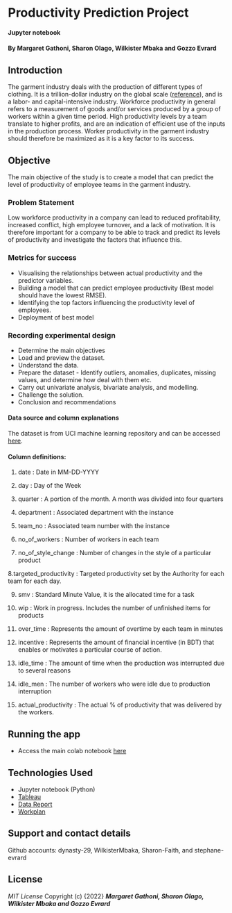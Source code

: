 
# Productivity Prediction Project
#### Jupyter notebook
#### By **Margaret Gathoni, Sharon Olago, Wilkister Mbaka and Gozzo Evrard**

## Introduction

The garment industry deals with the production of different types of clothing. It is a trillion-dollar industry on the global scale ([reference](https://fashionunited.com/global-fashion-industry-statistics)), and is a labor- and capital-intensive industry. Workforce productivity in general refers to a measurement of goods and/or services produced by a group of workers within a given time period. High productivity levels by a team translate to higher profits, and are an indication of efficient use of the inputs in the production process. Worker productivity in the garment industry should therefore be maximized as it is a key factor to its success.

## Objective

The main objective of the study is to create a model that can predict the level of productivity of employee teams in the garment industry.

### Problem Statement

Low workforce productivity in a company can lead to reduced profitability, increased conflict, high employee turnover, and a lack of motivation. It is therefore important for a company to be able to track and predict its levels of productivity and investigate the factors that influence this.

### Metrics for success
  * Visualising the relationships between actual productivity and the predictor variables.
  * Building a model that can predict employee productivity (Best model should have the lowest RMSE).
  * Identifying the top factors influencing the productivity level of employees.
  * Deployment of best model
### Recording experimental design
  * Determine the main objectives
  * Load and preview the dataset.
  * Understand the data.
  * Prepare the dataset - Identify outliers, anomalies, duplicates, missing values, and determine how deal with them etc.
  * Carry out univariate analysis, bivariate analysis, and modelling.
  * Challenge the solution.
  * Conclusion and recommendations
  
#### Data source and column explanations

The dataset is from UCI machine learning repository and can be accessed [here](https://archive-beta.ics.uci.edu/ml/datasets?name=Productivity%20Prediction%20of%20Garment%20Employees).

#### Column definitions:

  1. date : Date in MM-DD-YYYY

  2. day : Day of the Week

  3. quarter : A portion of the month. A month was divided into four quarters

  4. department : Associated department with the instance

  5. team_no : Associated team number with the instance

  6. no_of_workers : Number of workers in each team

  7. no_of_style_change : Number of changes in the style of a particular product

  8.targeted_productivity : Targeted productivity set by the Authority for each team for each day.

  9. smv : Standard Minute Value, it is the allocated time for a task

  10. wip : Work in progress. Includes the number of unfinished items for products

  11. over_time : Represents the amount of overtime by each team in minutes

  12. incentive : Represents the amount of financial incentive (in BDT) that enables or motivates a particular course of action.

  13. idle_time : The amount of time when the production was interrupted due to several reasons

  14. idle_men : The number of workers who were idle due to production interruption

  15. actual_productivity : The actual % of productivity that was delivered by the workers. 
  
  
  ## Running the app
*  Access the main colab notebook [here](https://colab.research.google.com/drive/1I-JUr3dMi7Y-5u6WpbaQO7JL4DH4fH-i?usp=sharing)


## Technologies Used
* Jupyter notebook (Python)
* [Tableau](https://public.tableau.com/app/profile/margaret.gathoni/viz/ProductivityPredictionProject/Productivity)
* [Data Report](https://docs.google.com/document/d/18L3V6A8tIS3UWJ1XKlSnCG0oDE7GbldtNTPBREahC54/edit#heading=h.78630fnupnvr)
* [Workplan](https://docs.google.com/spreadsheets/d/1dehXH3ZTtSK8wkdMdMXz7COxkds1LyjBjYHdvochE2A/edit#gid=1115838130)


## Support and contact details
Github accounts: dynasty-29, WilkisterMbaka, Sharon-Faith, and stephane-evrard

## License
*MIT License*
Copyright (c) {2022} ***Margaret Gathoni, Sharon Olago, Wilkister Mbaka and Gozzo Evrard***




